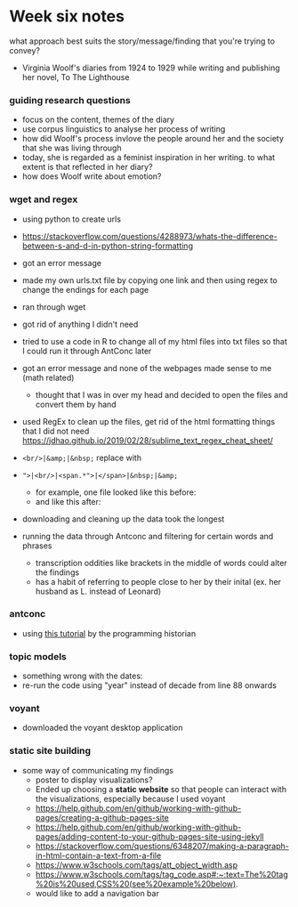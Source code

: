 # Week six notes

what approach best suits the story/message/finding that you're trying to convey?

- Virginia Woolf's diaries from 1924 to 1929 while writing and publishing her novel, To The Lighthouse

### guiding research questions
- focus on the content, themes of the diary
- use corpus linguistics to analyse her process of writing
- how did Woolf's process invlove the people around her and the society that she was living through
- today, she is regarded as a feminist inspiration in her writing. to what extent is that reflected in her diary?
- how does Woolf write about emotion? 

### wget and regex
- using python to create urls
- https://stackoverflow.com/questions/4288973/whats-the-difference-between-s-and-d-in-python-string-formatting
- got an error message
- made my own urls.txt file by copying one link and then using regex to change the endings for each page
- ran through wget
- got rid of anything I didn't need
- tried to use a code in R to change all of my html files into txt files so that I could run it through AntConc later
- got an error message and none of the webpages made sense to me (math related)
  - thought that I was in over my head and decided to open the files and convert them by hand
- used RegEx to clean up the files, get rid of the html formatting things that I did not need
https://jdhao.github.io/2019/02/28/sublime_text_regex_cheat_sheet/
- `<br/>|&amp;|&nbsp;` replace with ` `
- `">|<br/>|<span.*">|</span>|&nbsp;|&amp;`
  - for example, one file looked like this before:
  - and like this after:
  
- downloading and cleaning up the data took the longest
- running the data through Antconc and filtering for certain words and phrases
  - transcription oddities like brackets in the middle of words could alter the findings
  - has a habit of referring to people close to her by their inital (ex. her husband as L. instead of Leonard)
  
### antconc
- using [this tutorial](https://programminghistorian.org/en/lessons/corpus-analysis-with-antconc) by the programming historian
  
### topic models
- something wrong with the dates: 
- re-run the code using "year" instead of decade from line 88 onwards
  
### voyant
  - downloaded the voyant desktop application

### static site building
- some way of communicating my findings
  - poster to display visualizations?
  - Ended up choosing a **static website** so that people can interact with the visualizations, especially because I used voyant
  - https://help.github.com/en/github/working-with-github-pages/creating-a-github-pages-site
  - https://help.github.com/en/github/working-with-github-pages/adding-content-to-your-github-pages-site-using-jekyll
  - https://stackoverflow.com/questions/6348207/making-a-paragraph-in-html-contain-a-text-from-a-file
  - https://www.w3schools.com/tags/att_object_width.asp
  - https://www.w3schools.com/tags/tag_code.asp#:~:text=The%20tag%20is%20used,CSS%20(see%20example%20below).
  - would like to add a navigation bar
  

